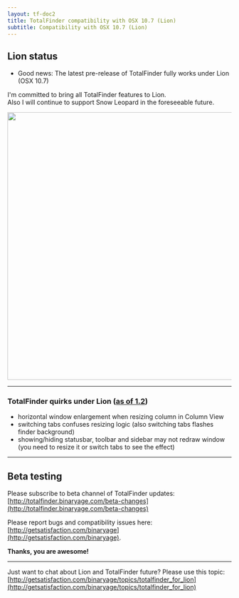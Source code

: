```yaml
---
layout: tf-doc2
title: TotalFinder compatibility with OSX 10.7 (Lion)
subtitle: Compatibility with OSX 10.7 (Lion)
---
```


## Lion status

* Good news: The latest pre-release of TotalFinder fully works under Lion (OSX 10.7)

I'm committed to bring all TotalFinder features to Lion.<br/>Also I will continue to support Snow Leopard in the foreseeable future.

<img src="http://dl.dropbox.com/u/559047/totalfinder-on-lion.png" width="600">

---

### TotalFinder quirks under Lion ([as of 1.2](/beta-changes))

* horizontal window enlargement when resizing column in Column View
* switching tabs confuses resizing logic (also switching tabs flashes finder background)
* showing/hiding statusbar, toolbar and sidebar may not redraw window (you need to resize it or switch tabs to see the effect)

---

## Beta testing

Please subscribe to beta channel of TotalFinder updates:<br>
[http://totalfinder.binaryage.com/beta-changes](http://totalfinder.binaryage.com/beta-changes)

Please report bugs and compatibility issues here: [http://getsatisfaction.com/binaryage](http://getsatisfaction.com/binaryage).

**Thanks, you are awesome!**

---

Just want to chat about Lion and TotalFinder future? Please use this topic:
[http://getsatisfaction.com/binaryage/topics/totalfinder_for_lion](http://getsatisfaction.com/binaryage/topics/totalfinder_for_lion)